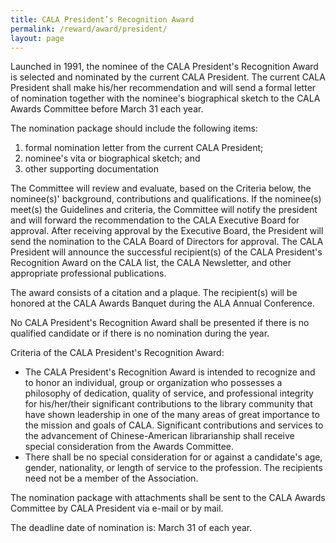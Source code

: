 ```yaml
---
title: CALA President’s Recognition Award
permalink: /reward/award/president/
layout: page
---
```


Launched in 1991, the nominee of the CALA President's Recognition Award is selected and nominated by the current CALA President. The current CALA President shall make his/her recommendation and will send a formal letter of nomination together with the nominee's biographical sketch to the CALA Awards Committee before March 31 each year.

The nomination package should include the following items:

1. formal nomination letter from the current CALA President;
2. nominee's vita or biographical sketch; and
3. other supporting documentation

The Committee will review and evaluate, based on the Criteria below, the nominee(s)' background, contributions and qualifications. If the nominee(s) meet(s) the Guidelines and criteria, the Committee will notify the president and will forward the recommendation to the CALA Executive Board for approval. After receiving approval by the Executive Board, the President will send the nomination to the CALA Board of Directors for approval. The CALA President will announce the successful recipient(s) of the CALA President's Recognition Award on the CALA list, the CALA Newsletter, and other appropriate professional publications.

The award consists of a citation and a plaque. The recipient(s) will be honored at the CALA Awards Banquet during the ALA Annual Conference.

No CALA President's Recognition Award shall be presented if there is no qualified candidate or if there is no nomination during the year.

Criteria of the CALA President's Recognition Award:

- The CALA President's Recognition Award is intended to recognize and to honor an individual, group or organization who possesses a philosophy of dedication, quality of service, and professional integrity for his/her/their significant contributions to the library community that have shown leadership in one of the many areas of great importance to the mission and goals of CALA. Significant contributions and services to the advancement of Chinese-American librarianship shall receive special consideration from the Awards Committee.
- There shall be no special consideration for or against a candidate's age, gender, nationality, or length of service to the profession. The recipients need not be a member of the Association.

The nomination package with attachments shall be sent to the CALA Awards Committee by CALA President via e-mail or by mail.

The deadline date of nomination is: March 31 of each year.
